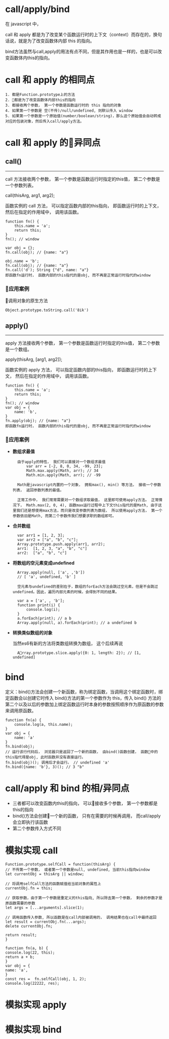 # call/apply/bind

在 javascript 中，

call 和 apply 都是为了改变某个函数运行时的上下文（context）而存在的，换句话说，就是为了改变函数体内部 this 的指向。

bind方法虽然与call,apply的用法有点不同，但是其作用也是一样的，也是可以改变函数体内this的指向。

# call 和 apply 的相同点

    1. 都是Function.prototype上的方法
    2. 都是为了改变函数体内部this的指向
    3. 都接收两个参数， 第一个参数是函数运行时的 this 指向的对象
    4. 如果第一个参数是 空(不传)/null/undefined, 则默认传入 window 
    5. 如果第一个参数是一个原始值(number/boolean/string)，那么这个原始值会自动转成对应的包装对象，然后传入call/apply方法。

# call 和 apply 的异同点

## call()
----

call 方法接收两个参数， 第一个参数是函数运行时指定的this值， 第二个参数是一个参数列表。

call(thisArg, arg1, arg2);

函数实例的 call 方法， 可以指定函数内部的this指向， 即函数运行时的上下文， 然后在指定的作用域中， 调用该函数。

    function fn() {
        this.name = 'a';
        return this;
    }
    fn(); // window

    var obj = {};
    fn.call(obj); // {name: "a"}

    obj.name = 'b';
    fn.call(obj); // {name: "a"}
    fn.call('d'); String {"d", name: "a"}
    即函数fn运行时， 函数内部的this指代的是obj, 而不再是正常运行时指代的window
    
     
### 应用案例
调用对象的原生方法

    Object.prototype.toString.call('8ik')


## apply()
----

apply 方法接收两个参数， 第一个参数是函数运行时指定的this值， 第二个参数是一个数组。

apply(thisArg, [arg1, arg2]);

函数实例的 apply 方法， 可以指定函数内部的this指向， 即函数运行时的上下文， 然后在指定的作用域中， 调用该函数。

    function fn() {
        this.name = 'a';
        return this;
    }
    fn(); // window
    var obj = {
        name: 'b',
    }
    fn.apply(obj); // {name: "a"}
    即函数fn运行时， 函数内部的this指代的是obj, 而不再是正常运行时指代的window
### 应用案例
- **数组求最值**

        由于apply的特性， 我们可以直接对一个数组求最值
            var arr = [-2, 8, 0, 34, -99, 23];
            Math.max.apply(Math, arr); // 34
            Math.min.apply(Math, arr); // -99

        Math是javascript内置的一个对象， 拥有max(), min() 等方法， 接收一个参数列表， 返回参数列表的最值。

        正常工作中， 我们常常需要对一个数组求取最值， 这里即可使用apply方法。 正常情况下， Math.max(2, 0, 4), 函数max运行过程中上下文this指代的是Math, 由于这里我们还是想使用max方法，而只是改变参数列表为数组， 所以使用apply方法， 第一个参数依旧是Math, 而第二个参数传我们想要求职的数组即可。
- **合并数组**

        var arr1 = [1, 2, 3];
        var arr2 = ["a", "b", "c"];
        Array.prototype.push.apply(arr1, arr2);
        arr1:  [1, 2, 3, "a", "b", "c"]
        arr2:  ["a", "b", "c"]

- **将数组的空元素变成undefined**

        Array.apply(null, ['a', ,'b'])
        // [ 'a', undefined, 'b' ]

        空元素与undefined的差别在于，数组的forEach方法会跳过空元素，但是不会跳过undefined。因此，遍历内部元素的时候，会得到不同的结果。

        var a = ['a', , 'b'];
        function print(i) {
            console.log(i);
        }
        a.forEach(print); // a b
        Array.apply(null, a).forEach(print); // a undefined b
- **转换类似数组的对象**

    当然es6有新的方法将类数组转换为数组， 这个后续再说

        Array.prototype.slice.apply({0: 1, length: 2}); // [1, undefined]

# bind

定义：bind()方法会创建一个新函数，称为绑定函数，当调用这个绑定函数时，绑定函数会以创建它时传入 bind()方法的第一个参数作为 this，传入 bind() 方法的第二个以及以后的参数加上绑定函数运行时本身的参数按照顺序作为原函数的参数来调用原函数。

    function fn(a) {
        console.log(a, this.name);
    }
    var obj = {
        name: 'a'
    }
    fn.bind(obj);
    // 运行该行代码后， 浏览器只是返回了一个新的函数， 由bind()函数创建， 函数中的this指代得是obj, 此时函数并没有直接运行。
    fn.bind(obj)(); 调用后才会运行。 // undefined 'a'
    fn.bind({name: 'b'}, 3)(); // 3 "b"

# call/apply 和 bind 的相/异同点
- 三者都可以改变函数内this的指向， 可以接收多个参数， 第一个参数都是this的指向
- bind()方法会创建一个新的函数， 只有在需要的时候再调用， 而call/apply会立即执行该函数
- 第二个参数传入方式不同


# 模拟实现 call

    Function.prototype.selfCall = function(thisArg) {
    // 不传第一个参数， 或者第一个参数是null, undefined, 当前this指向window
    let currentObj = thisArg || window;
    
    // 将调用selfCall方法的函数赋值给当前对象的属性上
    currentObj.fn = this; 
    
    // 获取参数，由于第一个参数是重定义的this指向, 所以除去第一个参数， 剩余的参数才是原函数需要的参数
    let args = [...arguments].slice(1); 
    
    // 调用函数传入参数, 所以函数是在call内部被调用的， 调用结果也在call中最终返回
    let result = currentObj.fn(...args);
    delete currentObj.fn;
    
    return result;
    } 

    function fn(a, b) {
    console.log(22, this);
    return a + b;
    }
    var obj = {
    name: 'a',
    }
    const res =  fn.selfCall(obj, 1, 2);
    console.log(22222, res);
# 模拟实现 apply
# 模拟实现 bind


    
